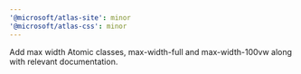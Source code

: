 ```yaml
---
'@microsoft/atlas-site': minor
'@microsoft/atlas-css': minor
---
```


Add max width Atomic classes, max-width-full and max-width-100vw along with relevant documentation.
